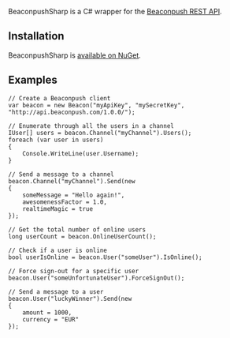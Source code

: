 BeaconpushSharp is a C# wrapper for the [Beaconpush REST API](http://beaconpush.com/guide/rest-api/).

Installation
------------

BeaconpushSharp is [available on NuGet](http://nuget.org/List/Packages/BeaconpushSharp).

Examples
--------

    // Create a Beaconpush client
    var beacon = new Beacon("myApiKey", "mySecretKey", "http://api.beaconpush.com/1.0.0/");
    
    // Enumerate through all the users in a channel
    IUser[] users = beacon.Channel("myChannel").Users();
    foreach (var user in users) 
    {
        Console.WriteLine(user.Username);
    }
    
    // Send a message to a channel
    beacon.Channel("myChannel").Send(new 
    { 
        someMessage = "Hello again!",
        awesomenessFactor = 1.0,
        realtimeMagic = true
    });
    
    // Get the total number of online users
    long userCount = beacon.OnlineUserCount();
    
    // Check if a user is online
    bool userIsOnline = beacon.User("someUser").IsOnline();
    
    // Force sign-out for a specific user
    beacon.User("someUnfortunateUser").ForceSignOut();
    
    // Send a message to a user
    beacon.User("luckyWinner").Send(new 
    {
        amount = 1000,
        currency = "EUR"
    });
    
    